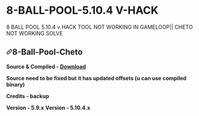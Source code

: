 # 8-BALL-POOL-5.10.4 V-HACK
8 BALL POOL 5.10.4 v HACK TOOL NOT WORKING IN GAMELOOP|| CHETO NOT WORKING SOLVE 
<div data-target="readme-toc.content" class="Box-body px-5 pb-5">
            <article class="markdown-body entry-content container-lg" itemprop="text"><h1 dir="auto"><a id="user-content-8-ball-pool-cheto" class="anchor" aria-hidden="true" href="#8-ball-pool-cheto"><svg class="octicon octicon-link" viewBox="0 0 16 16" version="1.1" width="16" height="16" aria-hidden="true"><path fill-rule="evenodd" d="M7.775 3.275a.75.75 0 001.06 1.06l1.25-1.25a2 2 0 112.83 2.83l-2.5 2.5a2 2 0 01-2.83 0 .75.75 0 00-1.06 1.06 3.5 3.5 0 004.95 0l2.5-2.5a3.5 3.5 0 00-4.95-4.95l-1.25 1.25zm-4.69 9.64a2 2 0 010-2.83l2.5-2.5a2 2 0 012.83 0 .75.75 0 001.06-1.06 3.5 3.5 0 00-4.95 0l-2.5 2.5a3.5 3.5 0 004.95 4.95l1.25-1.25a.75.75 0 00-1.06-1.06l-1.25 1.25a2 2 0 01-2.83 0z"></path></svg></a>8-Ball-Pool-Cheto</h1>
<p dir="auto"><strong>Source &amp; Compiled - <a href="https://github.com/8ballpoolcheto/8-BALL-POOL-5.8.0-HACK">Download</a></strong></p>
<p dir="auto"><strong>Source need to be fixed but it has updated offsets (u can use compiled binary)</strong></p>
<p dir="auto"><strong>Credits - backup</strong></p>
<p dir="auto"><strong>Version - 5.9.x</strong>
<strong>Version - 5.10.4.x</strong></p>
</article>
          </div>
